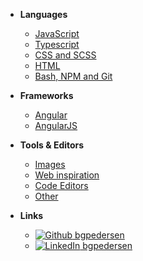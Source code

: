 - **Languages**

  - [JavaScript](javascript/javascript.md)
  - [Typescript](typescript/typescript.md)
  - [CSS and SCSS](css-and-scss/css-and-scss.md)
  - [HTML](html/html.md)
  - [Bash, NPM and Git](bash-npm-and-git/bash-npm-and-git.md)

- **Frameworks**

  - [Angular](angular/angular.md)
  - [AngularJS](angularjs/angularjs.md)

- **Tools & Editors**

  - [Images](images/images.md)
  - [Web inspiration](web-inspiration/web-inspiration.md)
  - [Code Editors](code-editors/code-editors.md)
  - [Other](other/other.md)

- **Links**
  - [![Github](https://icongram.jgog.in/simple/github.svg?color=808080&size=16) bgpedersen](https://github.com/bgpedersen)
  - [![LinkedIn](https://icongr.am/simple/linkedin.svg?size=16&colored=true) bgpedersen](https://www.linkedin.com/in/bgpedersen/)
